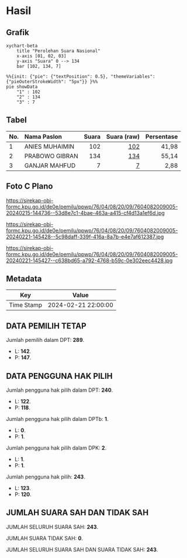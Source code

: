 # Hasil

## Grafik

```mermaid
xychart-beta
    title "Perolehan Suara Nasional"
    x-axis [01, 02, 03]
    y-axis "Suara" 0 --> 134
    bar [102, 134, 7]
```

```mermaid
%%{init: {"pie": {"textPosition": 0.5}, "themeVariables": {"pieOuterStrokeWidth": "5px"}} }%%
pie showData
    "1" : 102
    "2" : 134
    "3" : 7
```

## Tabel

| No. | Nama Paslon    | Suara | Suara (raw) | Persentase |
|:--- |:-------------- | -----:| -----------:| ----------:|
| 1   | ANIES MUHAIMIN | 102   | [102][p-1]  | 41,98      |
| 2   | PRABOWO GIBRAN | 134   | [134][p-2]  | 55,14      |
| 3   | GANJAR MAHFUD  | 7     | [7][p-3]    | 2,88       |


[p-1]: https://github.com/gigit-pemilu/pemilu-2024/blob/main/pilpres/hitung-suara/sub/76-sulawesi-barat/sub/04-polewali-mandar/sub/08-mapilli/sub/2009-bonne-bonne/sub/005-tps/sub/paslon-1.txt
[p-2]: https://github.com/gigit-pemilu/pemilu-2024/blob/main/pilpres/hitung-suara/sub/76-sulawesi-barat/sub/04-polewali-mandar/sub/08-mapilli/sub/2009-bonne-bonne/sub/005-tps/sub/paslon-2.txt
[p-3]: https://github.com/gigit-pemilu/pemilu-2024/blob/main/pilpres/hitung-suara/sub/76-sulawesi-barat/sub/04-polewali-mandar/sub/08-mapilli/sub/2009-bonne-bonne/sub/005-tps/sub/paslon-3.txt

## Foto C Plano

https://sirekap-obj-formc.kpu.go.id/de0e/pemilu/ppwp/76/04/08/20/09/7604082009005-20240215-144736--53d8e7c1-4bae-463a-a415-cf4d13a1ef6d.jpg

https://sirekap-obj-formc.kpu.go.id/de0e/pemilu/ppwp/76/04/08/20/09/7604082009005-20240221-145428--5c98daff-339f-416a-8a7b-e4e7af612387.jpg

https://sirekap-obj-formc.kpu.go.id/de0e/pemilu/ppwp/76/04/08/20/09/7604082009005-20240221-145427--c638bd65-a792-4768-b59c-0e302eec4428.jpg


## Metadata

| Key        | Value               |
| ---------- | ------------------- |
| Time Stamp | 2024-02-21 22:00:00 |


## DATA PEMILIH TETAP

Jumlah pemilih dalam DPT: **289**.
 * L: **142**.
 * P: **147**.

## DATA PENGGUNA HAK PILIH

Jumlah pengguna hak pilih dalam DPT: **240**.
 * L: **122**.
 * P: **118**.

Jumlah pengguna hak pilih dalam DPTb: **1**.
 * L: **0**.
 * P: **1**.

Jumlah pengguna hak pilih dalam DPK: **2**.
 * L: **1**.
 * P: **1**.

Jumlah pengguna hak pilih: **243**.
 * L: **123**.
 * P: **120**.

## JUMLAH SUARA SAH DAN TIDAK SAH

JUMLAH SELURUH SUARA SAH: **243**.

JUMLAH SUARA TIDAK SAH: **0**.

JUMLAH SELURUH SUARA SAH DAN SUARA TIDAK SAH: **243**.



